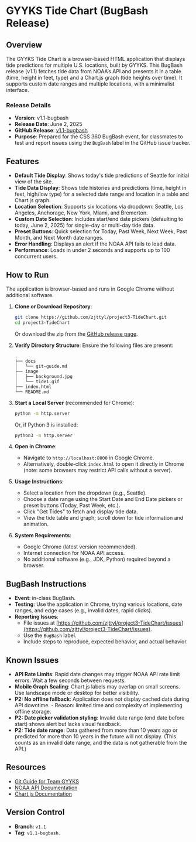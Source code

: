 # GYYKS Tide Chart (BugBash Release)

## Overview
The GYYKS Tide Chart is a browser-based HTML application that displays tide predictions for multiple U.S. locations, built by GYYKS. This BugBash release (v1.1) fetches tide data from NOAA’s API and presents it in a table (time, height in feet, type) and a Chart.js graph (tide heights over time). It supports custom date ranges and multiple locations, with a minimalist interface.

### Release Details
- **Version**: v1.1-bugbash
- **Release Date**: June 2, 2025
- **GitHub Release**: [v1.1-bugbash](https://github.com/zjttyl/project3-TideChart/releases/tag/v1.1-bugbash)
- **Purpose**: Prepared for the CSS 360 BugBash event, for classmates to test and report issues using the `BugBash` label in the GitHub issue tracker.

## Features
- **Default Tide Display**: Shows today's tide predictions of Seattle for initial view of the site.
- **Tide Data Display**: Shows tide histories and predictions (time, height in feet, high/low type) for a selected date range and location in a table and Chart.js graph.
- **Location Selection**: Supports six locations via dropdown: Seattle, Los Angeles, Anchorage, New York, Miami, and Bremerton.
- **Custom Date Selection**: Includes start/end date pickers (defaulting to today, June 2, 2025) for single-day or multi-day tide data.
- **Preset Buttons**: Quick selection for Today, Past Week, Next Week, Past Month, and Next Month date ranges.
- **Error Handling**: Displays an alert if the NOAA API fails to load data.
- **Performance**: Loads in under 2 seconds and supports up to 100 concurrent users.

## How to Run
The application is browser-based and runs in Google Chrome without additional software.

1. **Clone or Download Repository**:
   ```bash
   git clone https://github.com/zjttyl/project3-TideChart.git
   cd project3-TideChart
   ```
   Or download the zip from the [GitHub release page](https://github.com/zjttyl/project3-TideChart/releases/tag/v1.1-bugbash).

2. **Verify Directory Structure**:
   Ensure the following files are present:
   ```
   .
   ├── docs
   │   └── git-guide.md
   ├── image
   │   ├── background.jpg
   │   └── tide1.gif
   ├── index.html
   └── README.md
   ```

3. **Start a Local Server** (recommended for Chrome):
   ```bash
   python -m http.server
   ```
   Or, if Python 3 is installed:
   ```bash
   python3 -m http.server
   ```

4. **Open in Chrome**:
   - Navigate to `http://localhost:8000` in Google Chrome.
   - Alternatively, double-click `index.html` to open it directly in Chrome (note: some browsers may restrict API calls without a server).

5. **Usage Instructions**:
   - Select a location from the dropdown (e.g., Seattle).
   - Choose a date range using the Start Date and End Date pickers or preset buttons (Today, Past Week, etc.).
   - Click "Get Tides" to fetch and display tide data.
   - View the tide table and graph; scroll down for tide information and animation.

6. **System Requirements**:
   - Google Chrome (latest version recommended).
   - Internet connection for NOAA API access.
   - No additional software (e.g., JDK, Python) required beyond a browser.

## BugBash Instructions
- **Event**: in-class BugBash.
- **Testing**: Use the application in Chrome, trying various locations, date ranges, and edge cases (e.g., invalid dates, rapid clicks).
- **Reporting Issues**:
  - File issues at [https://github.com/zjttyl/project3-TideChart/issues](https://github.com/zjttyl/project3-TideChart/issues).
  - Use the `BugBash` label.
  - Include steps to reproduce, expected behavior, and actual behavior.

## Known Issues
- **API Rate Limits**: Rapid date changes may trigger NOAA API rate limit errors. Wait a few seconds between requests.
- **Mobile Graph Scaling**: Chart.js labels may overlap on small screens. Use landscape mode or desktop for better visibility.
- **P2: No offline fallback**: Application does not display cached data during API downtime. - Reason: limited time and complexity of implementing offline storage.
- **P2: Date picker validation styling**: Invalid date range (end date before start) shows alert but lacks visual feedback. 
- **P2: Tide date range**: Data gathered from more than 10 years ago or predicted for more than 10 years in the future will not display. (This counts as an invalid date range, and the data is not gatherable from the API.)


## Resources
- [Git Guide for Team GYYKS](docs/git-guide.md)
- [NOAA API Documentation](https://api.tidesandcurrents.noaa.gov/api/prod/)
- [Chart.js Documentation](https://www.chartjs.org/docs/latest/)

## Version Control
- **Branch**: `v1.1`
- **Tag**: `v1.1-bugbash`.

